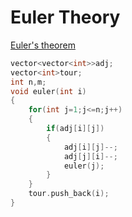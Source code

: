 # Euler Theory

[Euler's theorem](https://github.com/Khaled-Mahmmoud/MyCompetitiveProgramming/blob/master/img/Graph/Euler's%20theorem.pdf)

```cpp
vector<vector<int>>adj;
vector<int>tour;
int n,m;
void euler(int i)
{
    for(int j=1;j<=n;j++)
    {
        if(adj[i][j])
        {
            adj[i][j]--;
            adj[j][i]--;
            euler(j);
        }
    }
    tour.push_back(i);
}
```
